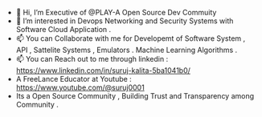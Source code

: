 - 👋 Hi, I’m Executive of @PLAY-A Open Source Dev Commuity
- 👀 I’m interested in Devops Networking and Security Systems with Software Cloud Application .
- 📫   You can Collaborate with me for Developemt of Software System , API , Sattelite Systems , Emulators . Machine Learning Algorithms  . 
- 📫 You can Reach out to me through linkedin :  https://www.linkedin.com/in/suruj-kalita-5ba1041b0/
- A FreeLance Educator at Youtube : https://www.youtube.com/@suruj0001
- Its a Open Source Community , Building Trust and Transparency among Community . 


